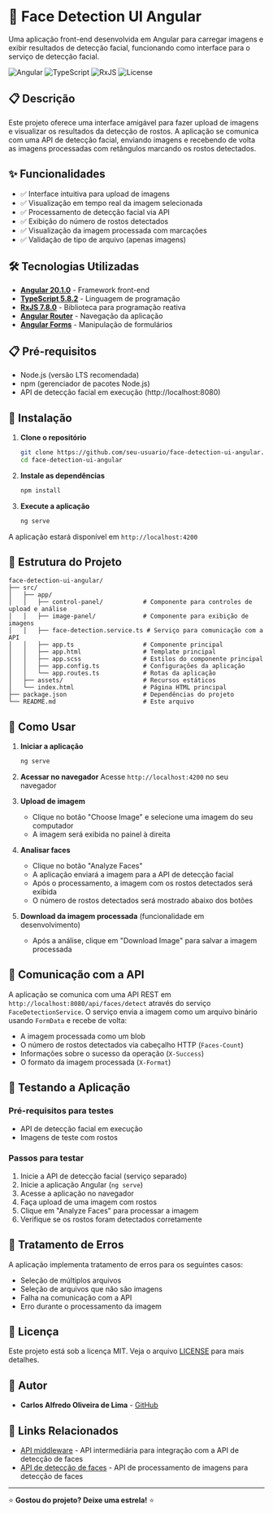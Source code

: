 # 🎯 Face Detection UI Angular

Uma aplicação front-end desenvolvida em Angular para carregar imagens e exibir resultados de detecção facial, funcionando como interface para o serviço de detecção facial.

![Angular](https://img.shields.io/badge/angular-20.1.0-red.svg)
![TypeScript](https://img.shields.io/badge/typescript-5.8.2-blue.svg)
![RxJS](https://img.shields.io/badge/rxjs-7.8.0-purple.svg)
![License](https://img.shields.io/badge/license-MIT-blue.svg)

## 📋 Descrição

Este projeto oferece uma interface amigável para fazer upload de imagens e visualizar os resultados da detecção de rostos. A aplicação se comunica com uma API de detecção facial, enviando imagens e recebendo de volta as imagens processadas com retângulos marcando os rostos detectados.

## ✨ Funcionalidades

- ✅ Interface intuitiva para upload de imagens
- ✅ Visualização em tempo real da imagem selecionada
- ✅ Processamento de detecção facial via API
- ✅ Exibição do número de rostos detectados
- ✅ Visualização da imagem processada com marcações
- ✅ Validação de tipo de arquivo (apenas imagens)

## 🛠️ Tecnologias Utilizadas

- **[Angular 20.1.0](https://angular.io/)** - Framework front-end
- **[TypeScript 5.8.2](https://www.typescriptlang.org/)** - Linguagem de programação
- **[RxJS 7.8.0](https://rxjs.dev/)** - Biblioteca para programação reativa
- **[Angular Router](https://angular.io/api/router)** - Navegação da aplicação
- **[Angular Forms](https://angular.io/api/forms)** - Manipulação de formulários

## 📋 Pré-requisitos

- Node.js (versão LTS recomendada)
- npm (gerenciador de pacotes Node.js)
- API de detecção facial em execução (http://localhost:8080)

## 🚀 Instalação

1. **Clone o repositório**
   ```bash
   git clone https://github.com/seu-usuario/face-detection-ui-angular.git
   cd face-detection-ui-angular
   ```

2. **Instale as dependências**
   ```bash
   npm install
   ```

3. **Execute a aplicação**
   ```bash
   ng serve
   ```

A aplicação estará disponível em `http://localhost:4200`

## 📁 Estrutura do Projeto

```
face-detection-ui-angular/
├── src/
│   ├── app/
│   │   ├── control-panel/           # Componente para controles de upload e análise
│   │   ├── image-panel/             # Componente para exibição de imagens
│   │   ├── face-detection.service.ts # Serviço para comunicação com a API
│   │   ├── app.ts                   # Componente principal
│   │   ├── app.html                 # Template principal
│   │   ├── app.scss                 # Estilos do componente principal
│   │   ├── app.config.ts            # Configurações da aplicação
│   │   └── app.routes.ts            # Rotas da aplicação
│   ├── assets/                      # Recursos estáticos
│   └── index.html                   # Página HTML principal
├── package.json                     # Dependências do projeto
└── README.md                        # Este arquivo
```

## 🔧 Como Usar

1. **Iniciar a aplicação**
   ```bash
   ng serve
   ```

2. **Acessar no navegador**
   Acesse `http://localhost:4200` no seu navegador

3. **Upload de imagem**
   - Clique no botão "Choose Image" e selecione uma imagem do seu computador
   - A imagem será exibida no painel à direita

4. **Analisar faces**
   - Clique no botão "Analyze Faces"
   - A aplicação enviará a imagem para a API de detecção facial
   - Após o processamento, a imagem com os rostos detectados será exibida
   - O número de rostos detectados será mostrado abaixo dos botões

5. **Download da imagem processada** (funcionalidade em desenvolvimento)
   - Após a análise, clique em "Download Image" para salvar a imagem processada

## 🔌 Comunicação com a API

A aplicação se comunica com uma API REST em `http://localhost:8080/api/faces/detect` através do serviço `FaceDetectionService`. O serviço envia a imagem como um arquivo binário usando `FormData` e recebe de volta:

- A imagem processada como um blob
- O número de rostos detectados via cabeçalho HTTP (`Faces-Count`)
- Informações sobre o sucesso da operação (`X-Success`)
- O formato da imagem processada (`X-Format`)

## 🧪 Testando a Aplicação

### Pré-requisitos para testes

- API de detecção facial em execução
- Imagens de teste com rostos

### Passos para testar

1. Inicie a API de detecção facial (serviço separado)
2. Inicie a aplicação Angular (`ng serve`)
3. Acesse a aplicação no navegador
4. Faça upload de uma imagem com rostos
5. Clique em "Analyze Faces" para processar a imagem
6. Verifique se os rostos foram detectados corretamente

## 🚨 Tratamento de Erros

A aplicação implementa tratamento de erros para os seguintes casos:

- Seleção de múltiplos arquivos
- Seleção de arquivos que não são imagens
- Falha na comunicação com a API
- Erro durante o processamento da imagem

## 📄 Licença

Este projeto está sob a licença MIT. Veja o arquivo [LICENSE](LICENSE) para mais detalhes.

## 👥 Autor

- **Carlos Alfredo Oliveira de Lima** - [GitHub](https://github.com/CarlosAlfredoOliveiraDeLima)

## 🔗 Links Relacionados

- [API middleware](https://github.com/CarlosAlfredoOliveiraDeLima/face-detection-api-spring) - API intermediária para integração com a API de detecção de faces
- [API de detecção de faces](https://github.com/CarlosAlfredoOliveiraDeLima/face-detection-core-python) - API de processamento de imagens para detecção de faces

---

⭐ **Gostou do projeto? Deixe uma estrela!** ⭐
